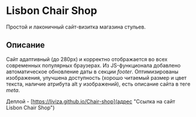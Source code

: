# Lisbon Chair Shop

Простой и лаконичный сайт-визитка магазина стульев.

## Описание

Сайт адаптивный (до 280px) и корректно отображается во всех современных популярных браузерах. Из JS-функционала добавлено автоматическое обновление даты в секции _footer_. Оптимизированы изображения, улучшена доступность (хорошо читаемый размер и цвет текста, наличие атрибута alt у изображений), есть описание сайта в теге _meta_.

Деплой - [https://liviza.github.io/Chair-shop](адрес "Ссылка на сайт Lisbon Chair Shop")
